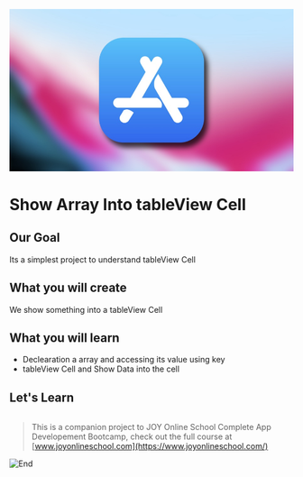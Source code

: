 ![App Brewery Banner](Documentation/iOS-Apps-gone-Free-New.jpg)

# Show Array Into tableView Cell

## Our Goal

Its a simplest project to understand tableView Cell

## What you will create

We show something into a tableView Cell

## What you will learn

* Declearation a array and accessing its value using key
* tableView Cell and Show Data into the cell


## Let's Learn

```swift

```

>This is a companion project to JOY Online School Complete App Developement Bootcamp, check out the full course at [www.joyonlineschool.com](https://www.joyonlineschool.com/)

![End](Documentation/GlassOddballBlackwidowspider-size_restricted.gif)


